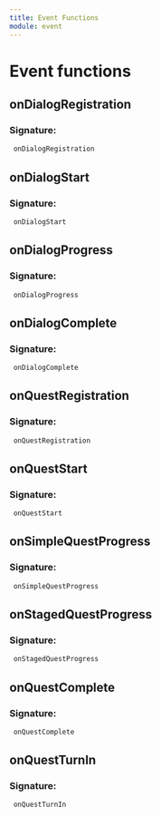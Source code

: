 ```yaml
---
title: Event Functions
module: event
---
```

# Event functions

## onDialogRegistration

### Signature: 
```groovy
 onDialogRegistration
```

## onDialogStart

### Signature: 
```groovy
 onDialogStart
```

## onDialogProgress

### Signature: 
```groovy
 onDialogProgress
```

## onDialogComplete

### Signature: 
```groovy
 onDialogComplete
```

## onQuestRegistration

### Signature: 
```groovy
 onQuestRegistration
```

## onQuestStart

### Signature: 
```groovy
 onQuestStart
```

## onSimpleQuestProgress

### Signature: 
```groovy
 onSimpleQuestProgress
```

## onStagedQuestProgress

### Signature: 
```groovy
 onStagedQuestProgress
```

## onQuestComplete

### Signature: 
```groovy
 onQuestComplete
```

## onQuestTurnIn

### Signature: 
```groovy
 onQuestTurnIn
```

